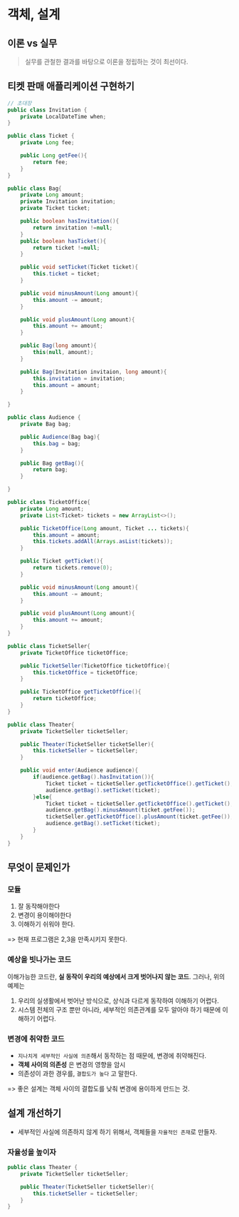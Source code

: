 # 객체, 설계

## 이론 vs 실무

> 실무를 관철한 결과를 바탕으로 이론을 정립하는 것이 최선이다.

## 티켓 판매 애플리케이션 구현하기

>

```java
// 초대장
public class Invitation {
    private LocalDateTime when;
}
```

```java
public class Ticket {
    private Long fee;

    public Long getFee(){
        return fee;
    }
}
```

```java
public class Bag{
    private Long amount;
    private Invitation invitation;
    private Ticket ticket;

    public boolean hasInvitation(){
        return invitation !=null;
    }
    public boolean hasTicket(){
        return ticket !=null;
    }

    public void setTicket(Ticket ticket){
        this.ticket = ticket;
    }

    public void minusAmount(Long amount){
        this.amount -= amount;
    }

    public void plusAmount(Long amount){
        this.amount += amount;
    }

    public Bag(long amount){
        this(null, amount);
    }

    public Bag(Invitation invitaion, long amount){
        this.invitation = invitation;
        this.amount = amount;
    }

}

```

```java
public class Audience {
    private Bag bag;

    public Audience(Bag bag){
        this.bag = bag;
    }

    public Bag getBag(){
        return bag;
    }

}

```

```java
public class TicketOffice{
    private Long amount;
    private List<Ticket> tickets = new ArrayList<>();

    public TicketOffice(Long amount, Ticket ... tickets){
        this.amount = amount;
        this.tickets.addAll(Arrays.asList(tickets));
    }

    public Ticket getTicket(){
        return tickets.remove(0);
    }

    public void minusAmount(Long amount){
        this.amount -= amount;
    }

    public void plusAmount(Long amount){
        this.amount += amount;
    }
}
```

```java
public class TicketSeller{
    private TicketOffice ticketOffice;

    public TicketSeller(TicketOffice ticketOffice){
        this.ticketOffice = ticketOffice;
    }

    public TicketOffice getTicketOffice(){
        return ticketOffice;
    }
}

```

```java
public class Theater{
    private TicketSeller ticketSeller;

    public Theater(TicketSeller ticketSeller){
        this.ticketSeller = ticketSeller;
    }

    public void enter(Audience audience){
        if(audience.getBag().hasInvitation()){
            Ticket ticket = ticketSeller.getTicketOffice().getTicket();
            audience.getBag().setTicket(ticket);
        }else{
            Ticket ticket = ticketSeller.getTicketOffice().getTicket();
            audience.getBag().minusAmount(ticket.getFee());
            ticketSeller.getTicketOffice().plusAmount(ticket.getFee());
            audience.getBag().setTicket(ticket);
        }
    }
}

```

## 무엇이 문제인가

### 모듈

1. 잘 동작해야한다
2. 변경이 용이해야한다
3. 이해하기 쉬워야 한다.

=> 현재 프로그램은 2,3을 만족시키지 못한다.

### 예상을 빗나가는 코드

이해가능한 코드란, **실 동작이 우리의 예상에서 크게 벗어나지 않는 코드**. 그러나, 위의 예제는

1. 우리의 실생활에서 벗어난 방식으로, 상식과 다르게 동작하여 이해하기 어렵다.
2. 시스템 전체의 구조 뿐만 아니라, 세부적인 의존관계를 모두 알아야 하기 때문에 이해하기 어렵다.

### 변경에 취약한 코드

- `지나치게 세부적인 사실에 의존`해서 동작하는 점 때문에, 변경에 취약해진다.
- **객체 사이의 의존성** 은 변경의 영향을 암시
- 의존성이 과한 경우를, `결합도가 높다` 고 말한다.

=> 좋은 설계는 객체 사이의 결합도를 낮춰 변경에 용이하게 만드는 것.

## 설계 개선하기

- 세부적인 사실에 의존하지 않게 하기 위해서, 객체들을 `자율적인 존재`로 만들자.

### 자율성을 높이자

```java
public class Theater {
    private TicketSeller ticketSeller;

    public Theater(TicketSeller ticketSeller){
        this.ticketSeller = ticketSeller;
    }
}
```

```java


```

```java

```

```java

```

```java

```

```java

```

```java

```

```java

```

```java

```

